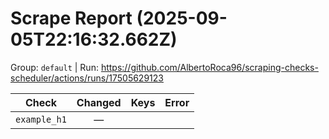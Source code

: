 # Scrape Report (2025-09-05T22:16:32.662Z)

Group: `default`  |  Run: https://github.com/AlbertoRoca96/scraping-checks-scheduler/actions/runs/17505629123

| Check | Changed | Keys | Error |
|---|:---:|:--|:--|
| `example_h1` | — |  |  |

